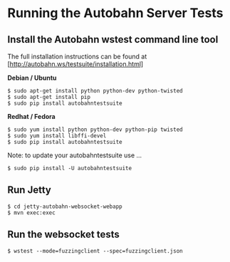 Running the Autobahn Server Tests
=================================

Install the Autobahn wstest command line tool
---------------------------------------------

The full installation instructions can be found at [http://autobahn.ws/testsuite/installation.html]

**Debian / Ubuntu**

    $ sudo apt-get install python python-dev python-twisted
    $ sudo apt-get install pip
    $ sudo pip install autobahntestsuite
    
**Redhat / Fedora**

    $ sudo yum install python python-dev python-pip twisted
    $ sudo yum install libffi-devel
    $ sudo pip install autobahntestsuite

Note: to update your autobahntestsuite use ...

    $ sudo pip install -U autobahntestsuite

Run Jetty
---------

    $ cd jetty-autobahn-websocket-webapp
    $ mvn exec:exec


Run the websocket tests
-----------------------

    $ wstest --mode=fuzzingclient --spec=fuzzingclient.json


